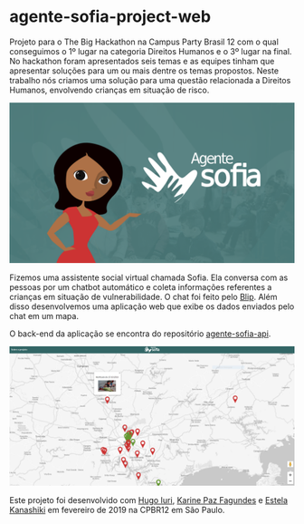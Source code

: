 # agente-sofia-project-web
Projeto para o The Big Hackathon na Campus Party Brasil 12 com o qual conseguimos o 1º lugar na categoria Direitos Humanos e o 3º lugar na final.
No hackathon foram apresentados seis temas e as equipes tinham que apresentar soluções para um ou mais dentre os temas propostos. Neste trabalho nós criamos uma solução para uma questão relacionada a Direitos Humanos, envolvendo crianças em situação de risco.

![Imagem do projeto ](img/img_0.png)

Fizemos uma assistente social virtual chamada Sofia. Ela conversa com as pessoas por um chatbot automático e coleta informações referentes a crianças em situação de vulnerabilidade. O chat foi feito pelo [Blip](https://blip.ai/). Além disso desenvolvemos uma aplicação web que exibe os dados enviados pelo chat em um mapa.

O back-end da aplicação se encontra do repositório [agente-sofia-api](https://github.com/marialuisacp/agente-sofia-api).

![Imagem do projeto ](img/img_1.png)
      
Este projeto foi desenvolvido com [Hugo Iuri](https://github.com/hugoiuri), [Karine Paz Fagundes](https://github.com/kpazfagundes) e [Estela Kanashiki](https://www.linkedin.com/in/estela-kanashiki-1714073a/) em fevereiro de 2019 na CPBR12 em São Paulo.
